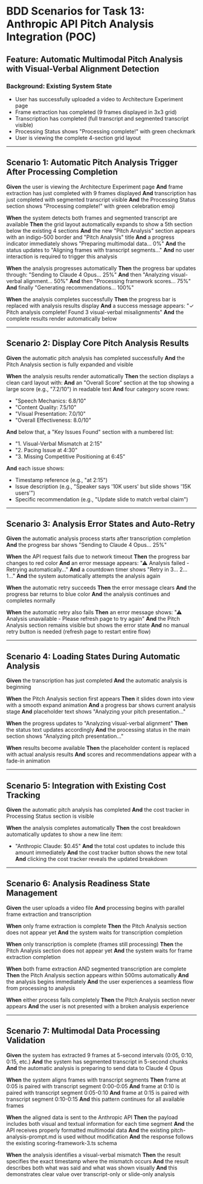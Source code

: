 # BDD Scenarios for Task 13: Anthropic API Pitch Analysis Integration (POC)

## Feature: Automatic Multimodal Pitch Analysis with Visual-Verbal Alignment Detection

### Background: Existing System State
- User has successfully uploaded a video to Architecture Experiment page
- Frame extraction has completed (9 frames displayed in 3x3 grid)
- Transcription has completed (full transcript and segmented transcript visible)
- Processing Status shows "Processing complete!" with green checkmark
- User is viewing the complete 4-section grid layout

---

## Scenario 1: Automatic Pitch Analysis Trigger After Processing Completion

**Given** the user is viewing the Architecture Experiment page
**And** frame extraction has just completed with 9 frames displayed
**And** transcription has just completed with segmented transcript visible
**And** the Processing Status section shows "Processing complete!" with green celebration emoji

**When** the system detects both frames and segmented transcript are available
**Then** the grid layout automatically expands to show a 5th section below the existing 4 sections
**And** the new "Pitch Analysis" section appears with an indigo-500 border and "Pitch Analysis" title
**And** a progress indicator immediately shows "Preparing multimodal data... 0%"
**And** the status updates to "Aligning frames with transcript segments..."
**And** no user interaction is required to trigger this analysis

**When** the analysis progresses automatically
**Then** the progress bar updates through: "Sending to Claude 4 Opus... 25%"
**And** then "Analyzing visual-verbal alignment... 50%"
**And** then "Processing framework scores... 75%"
**And** finally "Generating recommendations... 100%"

**When** the analysis completes successfully
**Then** the progress bar is replaced with analysis results display
**And** a success message appears: "✓ Pitch analysis complete! Found 3 visual-verbal misalignments"
**And** the complete results render automatically below

---

## Scenario 2: Display Core Pitch Analysis Results

**Given** the automatic pitch analysis has completed successfully
**And** the Pitch Analysis section is fully expanded and visible

**When** the analysis results render automatically
**Then** the section displays a clean card layout with:
**And** an "Overall Score" section at the top showing a large score (e.g., "7.2/10") in readable text
**And** four category score rows:
- "Speech Mechanics: 6.8/10"
- "Content Quality: 7.5/10" 
- "Visual Presentation: 7.0/10"
- "Overall Effectiveness: 8.0/10"

**And** below that, a "Key Issues Found" section with a numbered list:
- "1. Visual-Verbal Mismatch at 2:15"
- "2. Pacing Issue at 4:30" 
- "3. Missing Competitive Positioning at 6:45"

**And** each issue shows:
- Timestamp reference (e.g., "at 2:15") 
- Issue description (e.g., "Speaker says '10K users' but slide shows '15K users'")
- Specific recommendation (e.g., "Update slide to match verbal claim")

---

## Scenario 3: Analysis Error States and Auto-Retry

**Given** the automatic analysis process starts after transcription completion
**And** the progress bar shows "Sending to Claude 4 Opus... 25%"

**When** the API request fails due to network timeout
**Then** the progress bar changes to red color
**And** an error message appears: "⚠ Analysis failed - Retrying automatically..."
**And** a countdown timer shows "Retry in 3... 2... 1..."
**And** the system automatically attempts the analysis again

**When** the automatic retry succeeds
**Then** the error message clears
**And** the progress bar returns to blue color
**And** the analysis continues and completes normally

**When** the automatic retry also fails
**Then** an error message shows: "⚠ Analysis unavailable - Please refresh page to try again"
**And** the Pitch Analysis section remains visible but shows the error state
**And** no manual retry button is needed (refresh page to restart entire flow)

---

## Scenario 4: Loading States During Automatic Analysis

**Given** the transcription has just completed
**And** the automatic analysis is beginning

**When** the Pitch Analysis section first appears
**Then** it slides down into view with a smooth expand animation
**And** a progress bar shows current analysis stage
**And** placeholder text shows "Analyzing your pitch presentation..."

**When** the progress updates to "Analyzing visual-verbal alignment"
**Then** the status text updates accordingly
**And** the processing status in the main section shows "Analyzing pitch presentation..."

**When** results become available
**Then** the placeholder content is replaced with actual analysis results
**And** scores and recommendations appear with a fade-in animation

---

## Scenario 5: Integration with Existing Cost Tracking

**Given** the automatic pitch analysis has completed
**And** the cost tracker in Processing Status section is visible

**When** the analysis completes automatically
**Then** the cost breakdown automatically updates to show a new line item:
- "Anthropic Claude: $0.45"
**And** the total cost updates to include this amount immediately
**And** the cost tracker button shows the new total
**And** clicking the cost tracker reveals the updated breakdown

---

## Scenario 6: Analysis Readiness State Management

**Given** the user uploads a video file
**And** processing begins with parallel frame extraction and transcription

**When** only frame extraction is complete
**Then** the Pitch Analysis section does not appear yet
**And** the system waits for transcription completion

**When** only transcription is complete (frames still processing)
**Then** the Pitch Analysis section does not appear yet
**And** the system waits for frame extraction completion

**When** both frame extraction AND segmented transcription are complete
**Then** the Pitch Analysis section appears within 500ms automatically
**And** the analysis begins immediately
**And** the user experiences a seamless flow from processing to analysis

**When** either process fails completely
**Then** the Pitch Analysis section never appears
**And** the user is not presented with a broken analysis experience

---

## Scenario 7: Multimodal Data Processing Validation

**Given** the system has extracted 9 frames at 5-second intervals (0:05, 0:10, 0:15, etc.)
**And** the system has segmented transcript in 5-second chunks
**And** the automatic analysis is preparing to send data to Claude 4 Opus

**When** the system aligns frames with transcript segments
**Then** frame at 0:05 is paired with transcript segment 0:00-0:05
**And** frame at 0:10 is paired with transcript segment 0:05-0:10
**And** frame at 0:15 is paired with transcript segment 0:10-0:15
**And** this pattern continues for all available frames

**When** the aligned data is sent to the Anthropic API
**Then** the payload includes both visual and textual information for each time segment
**And** the API receives properly formatted multimodal data
**And** the existing pitch-analysis-prompt.md is used without modification
**And** the response follows the existing scoring-framework-3.ts schema

**When** the analysis identifies a visual-verbal mismatch
**Then** the result specifies the exact timestamp where the mismatch occurs
**And** the result describes both what was said and what was shown visually
**And** this demonstrates clear value over transcript-only or slide-only analysis